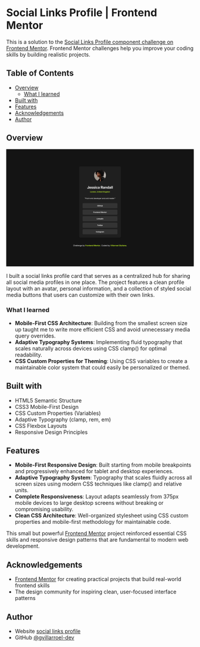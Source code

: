 # Social Links Profile | Frontend Mentor

This is a solution to the [Social Links Profile component challenge on Frontend Mentor](https://www.frontendmentor.io/learning-paths/getting-started-on-frontend-mentor-XJhRWRREZd/steps/68a5211a186ba06a54bb02f4/challenge/start). Frontend Mentor challenges help you improve your coding skills by building realistic projects. 

## Table of Contents

- [Overview](#overview)
  - [What I learned](#what-i-learned)
- [Built with](#built-with)
- [Features](#features)
- [Acknowledgements](#acknowledgements)
- [Author](#author)

## Overview

![screenshot](./assets/images/thumbnail.png)

I built a social links profile card that serves as a centralized hub for sharing all social media profiles in one place. The project features a clean profile layout with an avatar, personal information, and a collection of styled social media buttons that users can customize with their own links.

### What I learned

- **Mobile-First CSS Architecture**: Building from the smallest screen size up taught me to write more efficient CSS and avoid unnecessary media query overrides.
- **Adaptive Typography Systems**: Implementing fluid typography that scales naturally across devices using CSS clamp() for optimal readability.
- **CSS Custom Properties for Theming**: Using CSS variables to create a maintainable color system that could easily be personalized or themed.

## Built with

- HTML5 Semantic Structure
- CSS3 Mobile-First Design
- CSS Custom Properties (Variables)
- Adaptive Typography (clamp, rem, em)
- CSS Flexbox Layouts
- Responsive Design Principles

## Features

- **Mobile-First Responsive Design**: Built starting from mobile breakpoints and progressively enhanced for tablet and desktop experiences.
- **Adaptive Typography System**: Typography that scales fluidly across all screen sizes using modern CSS techniques like clamp() and relative units.
- **Complete Responsiveness**: Layout adapts seamlessly from 375px mobile devices to large desktop screens without breaking or compromising usability.
- **Clean CSS Architecture**: Well-organized stylesheet using CSS custom properties and mobile-first methodology for maintainable code.

This small but powerful [Frontend Mentor](https://www.frontendmentor.io/challenges) project reinforced essential CSS skills and responsive design patterns that are fundamental to modern web development.

## Acknowledgements

- [Frontend Mentor](https://www.frontendmentor.io/challenges) for creating practical projects that build real-world frontend skills
- The design community for inspiring clean, user-focused interface patterns

## Author

- Website [social links profile](#)
- GitHub [@gvillarroel-dev](https://github.com/gvillarroel-dev)
